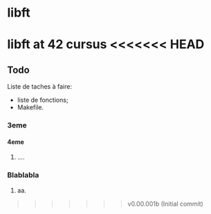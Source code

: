 # libft
libft at 42 cursus
<<<<<<< HEAD
=======

## Todo
Liste de taches à faire:
  * liste de fonctions;
  * Makefile.
 
### 3eme
#### 4eme
  1. ....
 
### Blablabla
  1. aa.
>>>>>>> v0.00.001b (Initial commit)
